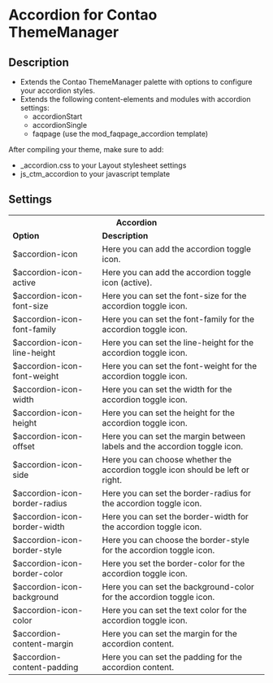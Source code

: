 # Accordion for Contao ThemeManager

## Description
- Extends the Contao ThemeManager palette with options to configure your accordion styles.
- Extends the following content-elements and modules with accordion settings:
  - accordionStart
  - accordionSingle
  - faqpage (use the mod_faqpage_accordion template)

After compiling your theme, make sure to add:
- _accordion.css to your Layout stylesheet settings
- js_ctm_accordion to your javascript template

## Settings
<table>
  <tr>
    <th colspan="2"><strong>Accordion</strong></th>
  </tr>
  <tr>
    <td><strong>Option</strong></td>
    <td><strong>Description</strong></td>
  </tr>
  <tr>
    <td>$accordion-icon</td>
    <td>Here you can add the accordion toggle icon.</td>
  </tr>
  <tr>
    <td>$accordion-icon-active</td>
    <td>Here you can add the accordion toggle icon (active).</td>
  </tr>
  <tr>
    <td>$accordion-icon-font-size</td>
    <td>Here you can set the font-size for the accordion toggle icon.</td>
  </tr>
  <tr>
    <td>$accordion-icon-font-family</td>
    <td>Here you can set the font-family for the accordion toggle icon.</td>
  </tr>
  <tr>
    <td>$accordion-icon-line-height</td>
    <td>Here you can set the line-height for the accordion toggle icon.</td>
  </tr>
  <tr>
    <td>$accordion-icon-font-weight</td>
    <td>Here you can set the font-weight for the accordion toggle icon.</td>
  </tr>
  <tr>
    <td>$accordion-icon-width</td>
    <td>Here you can set the width for the accordion toggle icon.</td>
  </tr>
  <tr>
    <td>$accordion-icon-height</td>
    <td>Here you can set the height for the accordion toggle icon.</td>
  </tr>
  <tr>
    <td>$accordion-icon-offset</td>
    <td>Here you can set the margin between labels and the accordion toggle icon.</td>
  </tr>
  <tr>
    <td>$accordion-icon-side</td>
    <td>Here you can choose whether the accordion toggle icon should be left or right.</td>
  </tr>
  <tr>
    <td>$accordion-icon-border-radius</td>
    <td>Here you can set the border-radius for the accordion toggle icon.</td>
  </tr>
  <tr>
    <td>$accordion-icon-border-width</td>
    <td>Here you can set the border-width for the accordion toggle icon.</td>
  </tr>
  <tr>
    <td>$accordion-icon-border-style</td>
    <td>Here you can choose the border-style for the accordion toggle icon.</td>
  </tr>
  <tr>
    <td>$accordion-icon-border-color</td>
    <td>Here you set the border-color for the accordion toggle icon.</td>
  </tr>
  <tr>
    <td>$accordion-icon-background</td>
    <td>Here you can set the background-color for the accordion toggle icon.</td>
  </tr>
  <tr>
    <td>$accordion-icon-color</td>
    <td>Here you can set the text color for the accordion toggle icon.</td>
  </tr>
  <tr>
    <td>$accordion-content-margin</td>
    <td>Here you can set the margin for the accordion content.</td>
  </tr>
  <tr>
    <td>$accordion-content-padding</td>
    <td>Here you can set the padding for the accordion content.</td>
  </tr>
</table>
